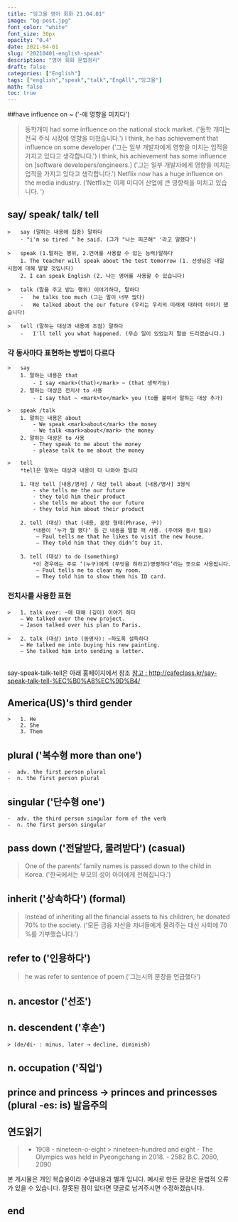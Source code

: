 ```yaml
---
title: "잉그올 영어 회화 21.04.01"
image: "bg-post.jpg"
font_color: "white"
font_size: 30px
opacity: "0.4"
date: 2021-04-01
slug: "20210401-english-speak"
description: "영어 회화 문법정리"
draft: false
categories: ["English"]
tags: ["english","speak","talk","EngAll","잉그올"]
math: false
toc: true
---
```


##have influence on ~ ('-에 영향을 미치다')
>	동학개미 had some influence on the national stock market. ('동학 개미는 전국 주식 시장에 영향을 미쳤습니다.')
>	I think, he has achievement that influence on some developer ('그는 일부 개발자에게 영향을 미치는 업적을 가지고 있다고 생각합니다.')
> I think, his achievement has some influence on [software developers/engineers.] ('그는 일부 개발자에게 영향을 미치는 업적을 가지고 있다고 생각합니다.')
> Netflix now has a huge influence on the media industry.  ('Netflix는 이제 미디어 산업에 큰 영향력을 미치고 있습니다. ')


## 	say/ speak/ talk/ tell
	>	say (말하는 내용에 집중) 말하다
		- "i'm so tired " he said. (그가 "나는 피곤해" '라고 말했다')
		
	>	speak (1.말하는 행위, 2.언어를 사용할 수 있는 능력)말하다
		1. The teacher will speak about the test tomorrow (1. 선생님은 내일 시험에 대해 말할 것입니다)
		2. I can speak English (2. 나는 영어를 사용할 수 있습니다)
	
	> 	talk (말을 주고 받는 행위) 이야기하다, 말하다
		-	he talks too much (그는 말이 너무 많다)
		- 	We talked about the our future (우리는 우리의 미래에 대하여 이야기 했습니다)

	> 	tell (말하는 대상과 내용에 초점) 말하다 
		-	I'll tell you what happened. (무슨 일이 있었는지 말씀 드리겠습니다.)
	
### 각 동사마다 표현하는 방법이 다르다
	>	say
		1. 말하는 내용은 that
			- I say <mark>(that)</mark> ~ (that 생략가능)
		2. 말하는 대상은 전치사 to 사용 
			- I say that ~ <mark>to</mark> you (to를 붙여서 말하는 대상 추가)

	>	speak /talk
		1. 말하는 내용은 about
			- We speak <mark>about</mark> the money
			- We talk <mark>about</mark> the money
		2. 말하는 대상은 to 사용
			- They speak to me about the money
			- please talk to me about the money
			
	>	tell 
		*tell은 말하는 대상과 내용이 다 나와야 합니다
		
		1. 대상 tell [내용/명사] / 대상 tell about [내용/명사] 3형식 
			- she tells me the our future
			- they told him their product
			- she tells me about the our future
			- they told him about their product
			
		2. tell (대상) that (내용, 문장 형태(Phrase, 구))
			*내용이 ‘누가 뭘 했다’ 등 긴 내용을 말할 때 사용. (주어와 동사 필요)
			 – Paul tells me that he likes to visit the new house.
			 – They told him that they didn’t buy it.

		3. tell (대상) to do (something)
			*이 경우에는 주로 ‘(누구)에게 (무엇을 하라고)명령하다’라는 뜻으로 사용됩니다.
			 – Paul tells me to clean my room.
			 – They told him to show them his ID card.

### 전치사를 사용한 표현

	>	1. talk over: ~에 대해 (깊이) 이야기 하다
		– We talked over the new project.
		– Jason talked over his plan to Paris. 

	>	2. talk (대상) into (동명사): ~하도록 설득하다
		– He talked me into buying his new painting.
		– She talked him into sending a letter.		


<br>
say-speak-talk-tell은 아래 홈페이지에서 참조
<a href="http://cafeclass.kr/say-speak-talk-tell-%EC%B0%A8%EC%9D%B4/">참고 : http://cafeclass.kr/say-speak-talk-tell-%EC%B0%A8%EC%9D%B4/</a>


		
## 	America(US)'s third gender 
	> 	1. He
		2. She
		3. Them

## plural ('복수형 more than one')
	-  adv. the first person plural
	-  n. the first person plural
	
## singular  ('단수형 one')
	-  adv. the third person singular form of the verb
	-  n. the first person singular

## 	pass down ('전달받다, 물려받다') (casual) 
>	One of the parents’ family names is passed down to the child in Korea. ('한국에서는 부모의 성이 아이에게 전해집니다.')

## 	inherit ('상속하다') (formal) 
>	Instead of inheriting all the financial assets to his children, he donated 70% to the society. ('모든 금융 자산을 자녀들에게 물려주는 대신 사회에 70 %를 기부했습니다.')

## 	refer to ('인용하다')
>	he was refer to sentence of poem ('그는시의 문장을 언급했다')

## 	n. ancestor ('선조')

## 	n. descendent  ('후손')
	> (de/di- : minus, later → decline, diminish)
	
## 	n. occupation   ('직업')

## 	prince and princess → princes and princesses (plural -es: is) 발음주의

## 연도읽기
>	- 1908 - nineteen-o-eight > nineteen-hundred and eight 
	- The Olympics was held in Pyeongchang in 2018.
	- 2582 B.C. 2080, 2090



본 게시물은 개인 복습용이라 수업내용과 별개 입니다.
예시로 만든 문장은 문법적 오류가 있을 수 있습니다. 
잘못된 점이 있다면 댓글로 남겨주시면 수정하겠습니다. 


## end